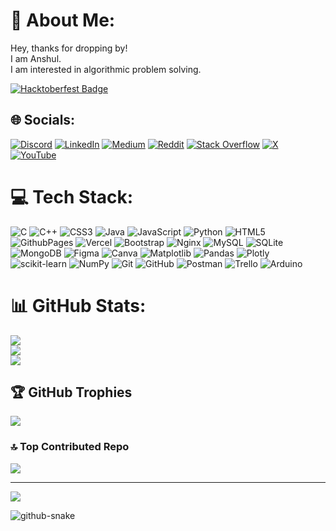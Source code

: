 # 💫 About Me:
Hey, thanks for dropping by! <br>I am Anshul.<br>I am interested in algorithmic problem solving.

[![Hacktoberfest Badge](https://assets.holopin.io/hf2024levels/level4-sloth-terminal-coffee-robe-witch-eclipse.webp)]([https://assets.holopin.io/hf2024levels/level4-sloth-terminal-coffee-robe-witch-eclipse.webp](https://www.holopin.io/hacktoberfest2024/userbadge/cm2xl6g9k04560clepj27w1sf))

## 🌐 Socials:
[![Discord](https://img.shields.io/badge/Discord-%237289DA.svg?logo=discord&logoColor=white)](https://discord.gg/799pmgkXEp) [![LinkedIn](https://img.shields.io/badge/LinkedIn-%230077B5.svg?logo=linkedin&logoColor=white)](https://linkedin.com/in/anshulba) [![Medium](https://img.shields.io/badge/Medium-12100E?logo=medium&logoColor=white)](https://medium.com/@anshulba3) [![Reddit](https://img.shields.io/badge/Reddit-%23FF4500.svg?logo=Reddit&logoColor=white)](https://reddit.com/user/Competitive_Road_855) [![Stack Overflow](https://img.shields.io/badge/-Stackoverflow-FE7A16?logo=stack-overflow&logoColor=white)](https://stackoverflow.com/users/27774963) [![X](https://img.shields.io/badge/X-black.svg?logo=X&logoColor=white)](https://x.com/Anshul_B_A) [![YouTube](https://img.shields.io/badge/YouTube-%23FF0000.svg?logo=YouTube&logoColor=white)](https://youtube.com/@anshul_65) 

# 💻 Tech Stack:
![C](https://img.shields.io/badge/c-%2300599C.svg?style=flat&logo=c&logoColor=white) ![C++](https://img.shields.io/badge/c++-%2300599C.svg?style=flat&logo=c%2B%2B&logoColor=white) ![CSS3](https://img.shields.io/badge/css3-%231572B6.svg?style=flat&logo=css3&logoColor=white) ![Java](https://img.shields.io/badge/java-%23ED8B00.svg?style=flat&logo=openjdk&logoColor=white) ![JavaScript](https://img.shields.io/badge/javascript-%23323330.svg?style=flat&logo=javascript&logoColor=%23F7DF1E) ![Python](https://img.shields.io/badge/python-3670A0?style=flat&logo=python&logoColor=ffdd54) ![HTML5](https://img.shields.io/badge/html5-%23E34F26.svg?style=flat&logo=html5&logoColor=white) ![GithubPages](https://img.shields.io/badge/github%20pages-121013?style=flat&logo=github&logoColor=white) ![Vercel](https://img.shields.io/badge/vercel-%23000000.svg?style=flat&logo=vercel&logoColor=white) ![Bootstrap](https://img.shields.io/badge/bootstrap-%238511FA.svg?style=flat&logo=bootstrap&logoColor=white) ![Nginx](https://img.shields.io/badge/nginx-%23009639.svg?style=flat&logo=nginx&logoColor=white) ![MySQL](https://img.shields.io/badge/mysql-4479A1.svg?style=flat&logo=mysql&logoColor=white) ![SQLite](https://img.shields.io/badge/sqlite-%2307405e.svg?style=flat&logo=sqlite&logoColor=white) ![MongoDB](https://img.shields.io/badge/MongoDB-%234ea94b.svg?style=flat&logo=mongodb&logoColor=white) ![Figma](https://img.shields.io/badge/figma-%23F24E1E.svg?style=flat&logo=figma&logoColor=white) ![Canva](https://img.shields.io/badge/Canva-%2300C4CC.svg?style=flat&logo=Canva&logoColor=white) ![Matplotlib](https://img.shields.io/badge/Matplotlib-%23ffffff.svg?style=flat&logo=Matplotlib&logoColor=black) ![Pandas](https://img.shields.io/badge/pandas-%23150458.svg?style=flat&logo=pandas&logoColor=white) ![Plotly](https://img.shields.io/badge/Plotly-%233F4F75.svg?style=flat&logo=plotly&logoColor=white) ![scikit-learn](https://img.shields.io/badge/scikit--learn-%23F7931E.svg?style=flat&logo=scikit-learn&logoColor=white) ![NumPy](https://img.shields.io/badge/numpy-%23013243.svg?style=flat&logo=numpy&logoColor=white) ![Git](https://img.shields.io/badge/git-%23F05033.svg?style=flat&logo=git&logoColor=white) ![GitHub](https://img.shields.io/badge/github-%23121011.svg?style=flat&logo=github&logoColor=white) ![Postman](https://img.shields.io/badge/Postman-FF6C37?style=flat&logo=postman&logoColor=white) ![Trello](https://img.shields.io/badge/Trello-%23026AA7.svg?style=flat&logo=Trello&logoColor=white) ![Arduino](https://img.shields.io/badge/-Arduino-00979D?style=flat&logo=Arduino&logoColor=white)
# 📊 GitHub Stats:
![](https://github-readme-stats.vercel.app/api?username=Anshul-B-A&theme=dark&hide_border=false&include_all_commits=true&count_private=false)<br/>
![](https://github-readme-streak-stats.herokuapp.com/?user=Anshul-B-A&theme=dark&hide_border=false)<br/>
![](https://github-readme-stats.vercel.app/api/top-langs/?username=Anshul-B-A&theme=dark&hide_border=false&include_all_commits=true&count_private=false&layout=compact)

## 🏆 GitHub Trophies
![](https://github-profile-trophy.vercel.app/?username=Anshul-B-A&theme=gruvbox&no-frame=false&no-bg=false&margin-w=4)

### 🔝 Top Contributed Repo
![](https://github-contributor-stats.vercel.app/api?username=Anshul-B-A&limit=5&theme=dark&combine_all_yearly_contributions=true)

---
[![](https://visitcount.itsvg.in/api?id=Anshul-B-A&icon=3&color=3)](https://visitcount.itsvg.in)



<picture>
  <source media="(prefers-color-scheme: dark)" srcset="github-snake-dark.svg" />
  <source media="(prefers-color-scheme: light)" srcset="github-snake.svg" />
  <img alt="github-snake" src="github-snake.svg" />
</picture>

